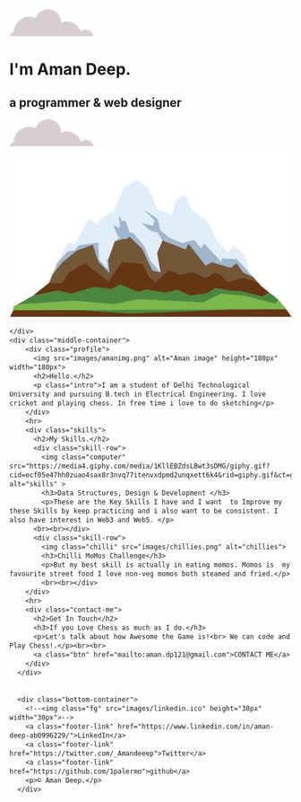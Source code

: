 <html lang="en">
<head>
    <meta charset="UTF-8">
    <link rel="stylesheet" href="css\styles3.css">
    <title>Aman deep</title>
    <link rel="icon" href="images/favicon.ico">
    <link rel="preconnect" href="https://fonts.googleapis.com"><link rel="preconnect" href="https://fonts.gstatic.com" crossorigin><link href="https://fonts.googleapis.com/css2?family=Merriweather+Sans:ital,wght@1,500&family=Montserrat:ital,wght@1,300&family=Sacramento&display=swap" rel="stylesheet">
    <title>Document</title>
</head>
<body>
    <div class="top-container">
        <img class="top-cloud" src="images/cloud.png" alt="cloud-image">
        <h1>I'm Aman Deep.</h1>
        <h2>a programmer & web designer</h2>
        <img class="Botttom-cloud" src="images/cloud.png" alt="cloud-image1">
        <img src="images/mountain.png" alt="mountain-image">

    </div>
    <div class="middle-container">
        <div class="profile">
          <img src="images/amanimg.png" alt="Aman image" height="180px" width="180px">
          <h2>Hello.</h2>
          <p class="intro">I am a student of Delhi Technological University and pursuing B.tech in Electrical Engineering. I love cricket and playing chess. In free time i love to do sketching</p> 
        </div>
        <hr>
        <div class="skills">
          <h2>My Skills.</h2>
          <div class="skill-row">
            <img class="computer" src="https://media4.giphy.com/media/1KllEBZdsLBwt3sDMG/giphy.gif?cid=ecf05e47hh0zuao4sax8r3nvq77itenvxdpmd2unqxett6k4&rid=giphy.gif&ct=g" alt="skills" >
            <h3>Data Structures, Design & Development </h3>
            <p>These are the Key Skills I have and I want  to Improve my these Skills by keep practicing and i also want to be consistent. I also have interest in Web3 and Web5. </p>
          <br><br></div>
          <div class="skill-row">
            <img class="chilli" src="images/chillies.png" alt="chillies">
            <h3>Chilli MoMos Challenge</h3>
            <p>But my best skill is actually in eating momos. Momos is  my favourite street food I love non-veg momos both steamed and fried.</p>
            <br><br></div>
        </div>
        <hr>
        <div class="contact-me">
          <h2>Get In Touch</h2>
          <h3>If you Love Chess as much as I do.</h3>
          <p>Let's talk about how Awesome the Game is!<br> We can code and Play Chess!.</p><br><br>
          <a class="btn" href="mailto:aman.dp121@gmail.com">CONTACT ME</a>
        </div>
      </div>
      
      
      <div class="bottom-container">
        <!--<img class="fg" src="images/linkedin.ico" height="30px" width="30px">-->
        <a class="footer-link" href="https://www.linkedin.com/in/aman-deep-ab0996229/">LinkedIn</a>
        <a class="footer-link" href="https://twitter.com/_Amandeeep">Twitter</a>
        <a class="footer-link" href="https://github.com/1palermo">github</a>
        <p>© Aman Deep.</p>
      </div>
      
    
</body>
</html>
